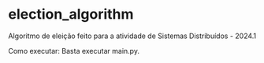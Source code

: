 # election_algorithm
 Algoritmo de eleição feito para a atividade de Sistemas Distribuídos - 2024.1

Como executar:
Basta executar main.py.